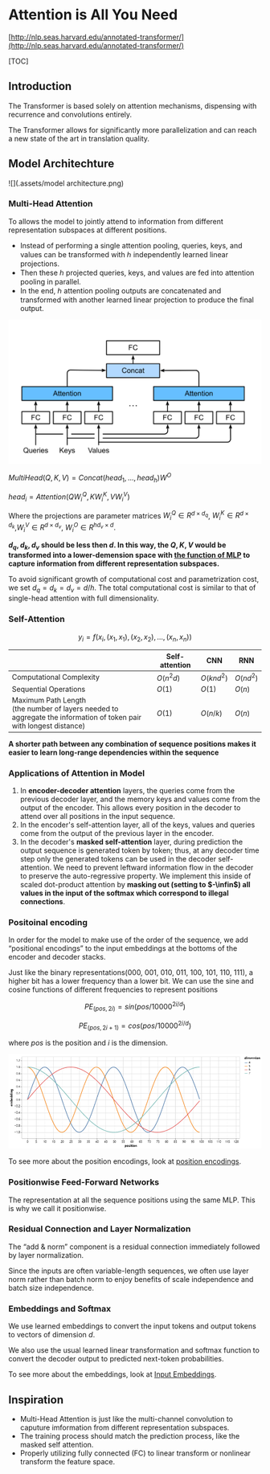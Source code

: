 # Attention is All You Need

[http://nlp.seas.harvard.edu/annotated-transformer/](http://nlp.seas.harvard.edu/annotated-transformer/)

[TOC]


## Introduction

The Transformer is based solely on attention mechanisms, dispensing with recurrence and convolutions entirely.

The Transformer allows for significantly more parallelization and can reach a new state of the art in translation quality.

## Model Architechture

![](.assets/model architecture.png)

### Multi-Head Attention

To allows the model to jointly attend to information from different representation subspaces at different positions.

* Instead of performing a single attention pooling, queries, keys, and values can be transformed with ℎ independently learned linear projections. 
* Then these ℎ projected queries, keys, and values are fed into attention pooling in parallel. 
* In the end, ℎ attention pooling outputs are concatenated and transformed with another learned linear projection to produce the final output.

![](.assets/multi-head.png)

$MultiHead(Q,K,V)=Concat(head_1 ,...,head_h)W^O$

$head_i =Attention(QW_i^Q ,KW_i^K ,VW_i^V )$

Where the projections are parameter matrices $W_i^Q \in R^{d \times d_q}$, $W_i^K \in R^{d \times d_k}$,$W_i^V \in R^{d \times d_v}$, $W_i^O \in R^{hd_v \times d}$. 

**$d_q, d_k, d_v$ should be less then $d$. In this way,  the $Q, K, V$ would be transformed into a lower-demension space with [the function of MLP](./../../Basic%20Model/MLP.md#function) to capture information from different representation subspaces.**

To avoid significant growth of computational cost and parametrization cost, we set $d_q = d_k = d_v = d / h$. The total computational cost is similar to that of single-head attention with full dimensionality.

### Self-Attention

$$y_i=f(x_i, (x_1,x_1),(x_2,x_2),...,(x_n,x_n))$$

|                                                              | Self-attention | CNN        | RNN       |
| ------------------------------------------------------------ | -------------- | ---------- | --------- |
| Computational Complexity                                     | $O(n^2d)$      | $O(knd^2)$ | $O(nd^2)$ |
| Sequential Operations                                        | $O(1)$         | $O(1)$     | $O(n)$    |
| Maximum Path Length<br>(the number of layers needed to aggregate the information of token pair with longest distance) | $O(1)$         | $O(n/k)$   | $O(n)$    |

**A shorter path between any combination of sequence positions makes it easier to learn long-range dependencies within the sequence**

### Applications of Attention in Model

1) In **encoder-decoder attention** layers, the queries come from the previous decoder layer, and the memory keys and values come from the output of the encoder. This allows every position in the decoder to attend over all positions in the input sequence.
2) In the encoder's self-attention layer, all of the keys, values and queries come from the output of the previous layer in the encoder. 
3) In the decoder's **masked self-attention** layer,  during prediction the output sequence is generated token by token; thus, at any decoder time step only the generated tokens can be used in the decoder self-attention. We need to prevent leftward information flow in the decoder to preserve the auto-regressive property. We implement this inside of scaled dot-product attention by **masking out (setting to $-\infin$) all values in the input of the softmax which correspond to illegal connections**.

### Positoinal encoding

In order for the model to make use of the order of the sequence, we add “positional encodings” to the input embeddings at the bottoms of the encoder and decoder stacks.

Just like the binary representations(000, 001, 010, 011, 100, 101, 110, 111), a higher bit has a lower frequency than a lower bit. We can use the sine and cosine functions of different frequencies to represent positions

$$PE_{(pos, 2i)}=sin(pos/10000^{2i/d})$$

$$PE_{(pos, 2i+1)}=cos(pos/10000^{2i/d})$$

where $pos$ is the position and $i$ is the dimension.

![](.assets/position-encoding.png)

To see more about the position encodings, look at [position encodings](BERT:%20Pre-training%20of%20Deep%20Bidirectional%20Transformers%20for%20Language%20Understanding.md#position-encoding).

### Positionwise Feed-Forward Networks

The representation at all the sequence positions using the same MLP. This is why we call it positionwise.

### Residual Connection and Layer Normalization

The “add & norm” component is a residual connection immediately followed by layer normalization.

Since the inputs are often variable-length sequences, we often use layer norm rather than batch norm to enjoy benefits of scale independence and batch size independence.

### Embeddings and Softmax

We use learned embeddings to convert the input tokens and output tokens to vectors of dimension $d$.

 We also use the usual learned linear transformation and softmax function to convert the decoder output to predicted next-token probabilities.

To see more about the embeddings, look at [Input Embeddings](BERT:%20Pre-training%20of%20Deep%20Bidirectional%20Transformers%20for%20Language%20Understanding.md#input-embedding).

## Inspiration

* Multi-Head Attention is just like the multi-channel convolution to caputure imformation from different representation subspaces.
* The training process should match the prediction process, like the masked self attention.
* Properly utilizing fully connected (FC) to linear transform or nonlinear transform the feature space.

